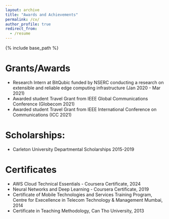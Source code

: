 ```yaml
---
layout: archive
title: "Awards and Achievements"
permalink: /cv/
author_profile: true
redirect_from:
  - /resume
---
```


{% include base_path %}

Grants/Awards
===
* Research Intern at BitQubic funded by NSERC conducting a research on extensible and reliable edge computing infrastructure (Jan 2020 - Mar 2021)
* Awarded student Travel Grant from IEEE Global Communications Conference (Globecom 2021) 
* Awarded student Travel Grant from IEEE International Conference on Communications (ICC 2021) 

Scholarships:
===
*	Carleton University Departmental Scholarships	2015-2019

Certificates
======
* AWS Cloud Technical Essentials - Coursera Certificate, 2024
* Neural Networks and Deep Learning - Coursera Certificate, 2019
*  Certificate of Mobile Technologies and Services Training Program, Centre for Execellence in Telecom Technology & Management Mumbai, 2014
* Certificate in Teaching Methodology, Can Tho University, 2013
